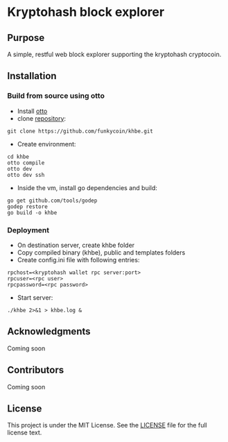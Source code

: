 # Kryptohash block explorer

## Purpose
A simple, restful web block explorer supporting the kryptohash cryptocoin.

## Installation
### Build from source using otto
* Install [otto](https://ottoproject.io/downloads.html)
* clone [repository](https://github.com/funkycoin/khbe.git):
```
git clone https://github.com/funkycoin/khbe.git
```
* Create environment:
```
cd khbe
otto compile
otto dev
otto dev ssh
```
* Inside the vm, install go dependencies and build:
```
go get github.com/tools/godep
godep restore
go build -o khbe
```

### Deployment
* On destination server, create khbe folder
* Copy compiled binary (khbe), public and templates folders
* Create config.ini file with following entries:
```
rpchost=<kryptohash wallet rpc server:port>
rpcuser=<rpc user>
rpcpassword=<rpc password>
```
* Start server: 
```
./khbe 2>&1 > khbe.log &
```

## Acknowledgments
Coming soon

## Contributors
Coming soon

## License

This project is under the MIT License. See the [LICENSE](https://github.com/gogits/gogs/blob/master/LICENSE) file for the full license text.

